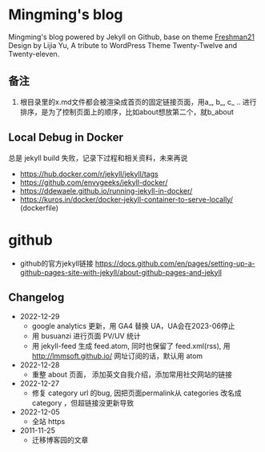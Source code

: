 # Mingming's blog

Mingming's blog powered by Jekyll on Github, base on theme [Freshman21](http://github.com/yulijia/freshman21) Design by Lijia Yu, A tribute to WordPress Theme Twenty-Twelve and Twenty-eleven.

## 备注
1. 根目录里的x.md文件都会被渲染成首页的固定链接页面，用a_, b_, c_ .. 进行排序，是为了控制页面上的顺序，比如about想放第二个，就b_about

## Local Debug in Docker
总是 jekyll build 失败，记录下过程和相关资料，未来再说
- https://hub.docker.com/r/jekyll/jekyll/tags
- https://github.com/envygeeks/jekyll-docker/
- https://ddewaele.github.io/running-jekyll-in-docker/
- https://kuros.in/docker/docker-jekyll-container-to-serve-locally/ (dockerfile)

# github
- github的官方jekyll链接 https://docs.github.com/en/pages/setting-up-a-github-pages-site-with-jekyll/about-github-pages-and-jekyll

## Changelog

- 2022-12-29
  - google analytics 更新，用 GA4 替换 UA，UA会在2023-06停止
  - 用 busuanzi 进行页面 PV/UV 统计
  - 用 jekyll-feed 生成 feed.atom, 同时也保留了 feed.xml(rss), 用 http://lmmsoft.github.io/ 网址订阅的话，默认用 atom 
- 2022-12-28
  - 重整 about 页面， 添加英文自我介绍，添加常用社交网站的链接
- 2022-12-27
  - 修复 category url 的bug, 因把页面permalink从 categories 改名成 category ，但超链接没更新导致
- 2022-12-05
  - 全站 https 
- 2011-11-25
  - 迁移博客园的文章